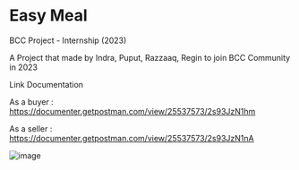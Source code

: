 # Easy Meal
BCC Project - Internship (2023)

A Project that made by Indra, Puput, Razzaaq, Regin to join BCC Community in 2023

Link Documentation

As a buyer  :
https://documenter.getpostman.com/view/25537573/2s93JzN1hm

As a seller :
https://documenter.getpostman.com/view/25537573/2s93JzN1nA


![image](https://user-images.githubusercontent.com/112854205/226233879-452b3acd-24ce-48be-aa7c-8aa5cd7bfbd4.png)

